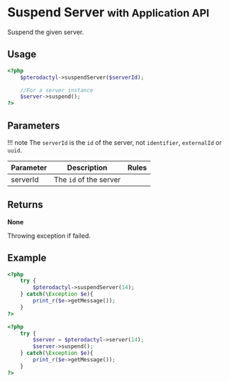 # Suspend Server <small>with Application API</small>
Suspend the given server.

## Usage
``` php
<?php
	$pterodactyl->suspendServer($serverId);

	//For a server instance
	$server->suspend();
?>
```

## Parameters

!!! note
    The `serverId` is the `id` of the server, not `identifier`, `externalId` or `uuid`.

| Parameter | Description | Rules |
| - | - | - |
| serverId | The `id` of the server | |

## Returns
**None**

Throwing exception if failed.

## Example

``` php
<?php
	try {
		$pterodactyl->suspendServer(14);
	} catch(\Exception $e){
		print_r($e->getMessage());
	}
?>
```

``` php
<?php
	try {
		$server = $pterodactyl->server(14);
		$server->suspend();
	} catch(\Exception $e){
		print_r($e->getMessage());
	}
?>
```